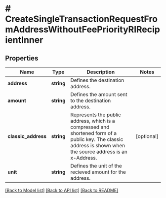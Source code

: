 # # CreateSingleTransactionRequestFromAddressWithoutFeePriorityRIRecipientInner

## Properties

Name | Type | Description | Notes
------------ | ------------- | ------------- | -------------
**address** | **string** | Defines the destination address. |
**amount** | **string** | Defines the amount sent to the destination address. |
**classic_address** | **string** | Represents the public address, which is a compressed and shortened form of a public key. The classic address is shown when the source address is an x-Address. | [optional]
**unit** | **string** | Defines the unit of the recieved amount for the address. |

[[Back to Model list]](../../README.md#models) [[Back to API list]](../../README.md#endpoints) [[Back to README]](../../README.md)
